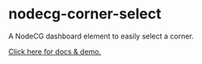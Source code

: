 # nodecg-corner-select
A NodeCG dashboard element to easily select a corner.

[Click here for docs & demo.](http://nodecgelements.github.io/nodecg-corner-select)
